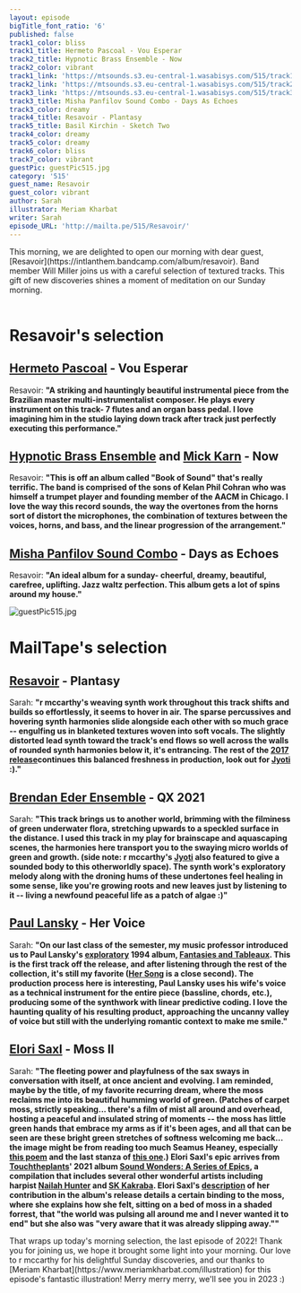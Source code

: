 ```yaml
---
layout: episode
bigTitle_font_ratio: '6'
published: false
track1_color: bliss
track1_title: Hermeto Pascoal - Vou Esperar
track2_title: Hypnotic Brass Ensemble - Now
track2_color: vibrant
track1_link: 'https://mtsounds.s3.eu-central-1.wasabisys.com/515/track1.mp3'
track2_link: 'https://mtsounds.s3.eu-central-1.wasabisys.com/515/track2.mp3'
track3_link: 'https://mtsounds.s3.eu-central-1.wasabisys.com/515/track3.mp3'
track3_title: Misha Panfilov Sound Combo - Days As Echoes
track3_color: dreamy
track4_title: Resavoir - Plantasy
track5_title: Basil Kirchin - Sketch Two
track4_color: dreamy
track5_color: dreamy
track6_color: bliss
track7_color: vibrant
guestPic: guestPic515.jpg
category: '515'
guest_name: Resavoir
guest_color: vibrant
author: Sarah
illustrator: Meriam Kharbat
writer: Sarah
episode_URL: 'http://mailta.pe/515/Resavoir/'
---
```

<p id="introduction"> This morning, we are delighted to open our morning with  dear guest, [Resavoir](https://intlanthem.bandcamp.com/album/resavoir). Band member Will Miller joins us with a careful selection of textured tracks. This gift of new discoveries shines a moment of meditation on our Sunday morning. 
  <br><br>

# Resavoir's selection

## [Hermeto Pascoal](https://rogerdoyle1.bandcamp.com/) - Vou Esperar
Resavoir: **"**A striking and hauntingly beautiful instrumental piece from the Brazilian master multi-instrumentalist composer. He plays every instrument on this track- 7 flutes and an organ bass pedal. I love imagining him in the studio laying down track after track just perfectly executing this performance.**"**

## [Hypnotic Brass Ensemble](http://www.yoshihirohanno.com/discography/) and [Mick Karn](https://mickkarn.net/) - Now
Resavoir: **"**This is off an album called "Book of Sound" that's really terrific. The band is comprised of the sons of Kelan Phil Cohran who was himself a trumpet player and founding member of the AACM in Chicago. I love the way this record sounds, the way the overtones from the horns sort of distort the microphones, the combination of textures between the voices, horns, and bass, and the linear progression of the arrangement.**"**

## [Misha Panfilov Sound Combo](https://johnpowellmusic.com/) - Days as Echoes
Resavoir: **"**An ideal album for a sunday- cheerful, dreamy, beautiful, carefree, uplifting. Jazz waltz perfection. This album gets a lot of spins around my house.**"**

![guestPic515.jpg]({{site.baseurl}}/img/guestPic515.jpg)


# MailTape's selection

## [Resavoir](https://infinitebisous.bandcamp.com/album/any-day-now) - Plantasy
Sarah: **"**r mccarthy's weaving synth work throughout this track shifts and builds so effortlessly, it seems to hover in air. The sparse percussives and hovering synth harmonies slide alongside each other with so much grace -- engulfing us in blanketed textures woven into soft vocals. The slightly distorted lead synth toward the track's end flows so well across the walls of rounded synth harmonies below it, it's entrancing. The rest of the [2017 release](https://infinitebisous.bandcamp.com/album/dick-arkive-issue-2)continues this balanced freshness in production, look out for [Jyoti](https://infinitebisous.bandcamp.com/track/jyoti) :).**"**

## [Brendan Eder Ensemble](https://omnigardens.bandcamp.com/) - QX 2021
Sarah: **"**This track brings us to another world, brimming with the filminess of green underwater flora, stretching upwards to a speckled surface in the distance. I used this track in my play for brainscape and aquascaping scenes, the harmonies here transport you to the swaying micro worlds of green and growth. (side note: r mccarthy's [Jyoti](https://infinitebisous.bandcamp.com/track/jyoti) also featured to give a sounded body to this otherworldly space). The synth work's exploratory melody along with the droning hums of these undertones feel healing in some sense, like you're growing roots and new leaves just by listening to it -- living a newfound peaceful life as a patch of algae :)**"**

## [Paul Lansky](https://paul.mycpanel.princeton.edu/compositions-sorted.html) - Her Voice
Sarah: **"**On our last class of the semester, my music professor introduced us to Paul Lansky's [exploratory](http://paul.mycpanel.princeton.edu/liner_notes/fantasies.html) 1994 album, [Fantasies and Tableaux](https://www.newworldrecords.org/products/paul-lansky-fantasies-and-tableaux). This is the first track off the release, and after listening through the rest of the collection, it's still my favorite ([Her Song](https://www.youtube.com/watch?v=lppSwmBBmOk) is a close second). The production process here is interesting, Paul Lansky uses his wife's voice as a technical instrument for the entire piece (bassline, chords, etc.), producing some of the synthwork with linear predictive coding. I love the haunting quality of his resulting product, approaching the uncanny valley of voice but still with the underlying romantic context to make me smile.**"**

## [Elori Saxl](https://elorisaxl.bandcamp.com/album/the-blue-of-distance) - Moss II
Sarah: **"**The fleeting power and playfulness of the sax sways in conversation with itself, at once ancient and evolving. I am reminded, maybe by the title, of my favorite recurring dream, where the moss reclaims me into its beautiful humming world of green. (Patches of carpet moss, strictly speaking... there's a film of mist all around and overhead, hosting a peaceful and insulated string of moments -- the moss has little green hands that embrace my arms as if it's been ages, and all that can be seen are these bright green stretches of softness welcoming me back... the image might be from reading too much Seamus Heaney, especially [this poem](https://www.ibiblio.org/ipa/poems/heaney/personal_helicon.php) and the last stanza of [this one](https://irelandtour.sunygeneseoenglish.org/resources/poems/heaneys-the-strand-at-lough-beg/).) Elori Saxl's epic arrives from [Touchtheplants](https://www.touchtheplants.com/pages/info)' 2021 album [Sound Wonders: A Series of Epics](https://www.touchtheplants.com/products/sound-wonders-lp), a compilation that includes several other wonderful artists including harpist [Nailah Hunter](https://nailahhunter.bandcamp.com/) and [SK Kakraba](https://skkakraba.bandcamp.com/). Elori Saxl's [description](https://www.touchtheplants.com/products/sound-wonders-lp) of her contribution in the album's release details a certain binding to the moss, where she explains how she felt, sitting on a bed of moss in a shaded forrest, that "the world was pulsing all around me and I never wanted it to end" but she also was "very aware that it was already slipping away."**"**

<p id="outroduction">That wraps up today's morning selection, the last episode of 2022! Thank you for joining us, we hope it brought some light into your morning. Our love to r mccarthy for his delightful Sunday discoveries, and our thanks to [Meriam Kharbat](https://www.meriamkharbat.com/illustration) for this episode's fantastic illustration! Merry merry merry, we'll see you in 2023 :)</p>
